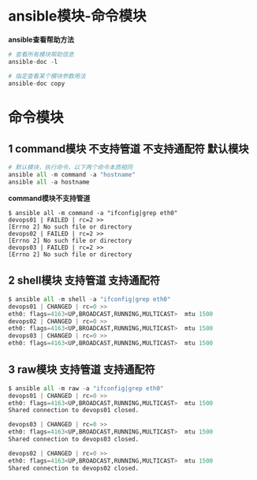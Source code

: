 # ansible模块-命令模块

**ansible查看帮助方法**

```python
# 查看所有模块帮助信息
ansible-doc -l   

# 指定查看某个模块参数用法
ansible-doc copy  
```



# 命令模块

## 1 command模块 不支持管道 不支持通配符 默认模块

```python
# 默认模块，执行命令，以下两个命令本质相同 
ansible all -m command -a "hostname"
ansible all -a hostname 
```



**command模块不支持管道**

```shell
$ ansible all -m command -a "ifconfig|grep eth0"
devops01 | FAILED | rc=2 >>
[Errno 2] No such file or directory
devops02 | FAILED | rc=2 >>
[Errno 2] No such file or directory
devops03 | FAILED | rc=2 >>
[Errno 2] No such file or directory
```





## 2 shell模块 支持管道 支持通配符

```python
$ ansible all -m shell -a "ifconfig|grep eth0"
devops01 | CHANGED | rc=0 >>
eth0: flags=4163<UP,BROADCAST,RUNNING,MULTICAST>  mtu 1500
devops02 | CHANGED | rc=0 >>
eth0: flags=4163<UP,BROADCAST,RUNNING,MULTICAST>  mtu 1500
devops03 | CHANGED | rc=0 >>
eth0: flags=4163<UP,BROADCAST,RUNNING,MULTICAST>  mtu 1500
```



## 3 raw模块 支持管道 支持通配符

```python
$ ansible all -m raw -a "ifconfig|grep eth0" 
devops01 | CHANGED | rc=0 >>
eth0: flags=4163<UP,BROADCAST,RUNNING,MULTICAST>  mtu 1500
Shared connection to devops01 closed.

devops03 | CHANGED | rc=0 >>
eth0: flags=4163<UP,BROADCAST,RUNNING,MULTICAST>  mtu 1500
Shared connection to devops03 closed.

devops02 | CHANGED | rc=0 >>
eth0: flags=4163<UP,BROADCAST,RUNNING,MULTICAST>  mtu 1500
Shared connection to devops02 closed.
```

